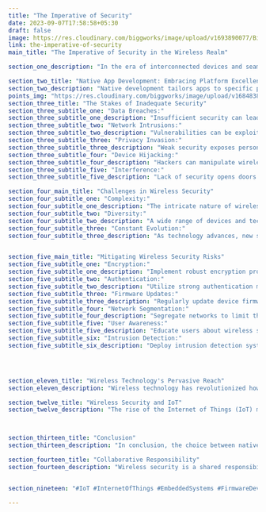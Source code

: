 ```yaml
---
title: "The Imperative of Security"
date: 2023-09-07T17:58:58+05:30
draft: false
image: https://res.cloudinary.com/biggworks/image/upload/v1693890077/Biggworks%20PDF%20of%20Blogs/Frontend_Frameworks_React__Angular__or_Vue_ucrwjn.png
link: the-imperative-of-security
main_title: "The Imperative of Security in the Wireless Realm"

section_one_description: "In the era of interconnected devices and seamless communication, the significance of security in the wireless space cannot be overstated. As wireless technologies power our daily lives, ensuring their safety becomes paramount. This article dives into the crucial role of security in the wireless landscape, its challenges, and strategies to mitigate risks."

section_two_title: "Native App Development: Embracing Platform Excellence"
section_two_description: "Native development tailors apps to specific platforms like iOS or Android. By utilizing platform-specific languages, tools, and APIs, these apps seamlessly align with platform design and capabilities."
points_img: "https://res.cloudinary.com/biggworks/image/upload/v1684838348/Group_11544_lwrsg0.png"
section_three_title: "The Stakes of Inadequate Security"
section_three_subtitle_one: "Data Breaches:"
section_three_subtitle_one_description: "Insufficient security can lead to unauthorized access, compromising sensitive data."
section_three_subtitle_two: "Network Intrusions:"
section_three_subtitle_two_description: "Vulnerabilities can be exploited to gain unauthorized control over devices or networks."
section_three_subtitle_three: "Privacy Invasion:"
section_three_subtitle_three_description: "Weak security exposes personal information, threatening user privacy."
section_three_subtitle_four: "Device Hijacking:"
section_three_subtitle_four_description: "Hackers can manipulate wireless devices for malicious purposes."
section_three_subtitle_five: "Interference:"
section_three_subtitle_five_description: "Lack of security opens doors to interference or disruption of wireless communication."

section_four_main_title: "Challenges in Wireless Security"
section_four_subtitle_one: "Complexity:"
section_four_subtitle_one_description: "The intricate nature of wireless networks and protocols poses challenges in identifying vulnerabilities."
section_four_subtitle_two: "Diversity:"
section_four_subtitle_two_description: "A wide range of devices and technologies increases the attack surface."
section_four_subtitle_three: "Constant Evolution:"
section_four_subtitle_three_description: "As technology advances, new security risks emerge, requiring continual adaptation."


section_five_main_title: "Mitigating Wireless Security Risks"
section_five_subtitle_one: "Encryption:"
section_five_subtitle_one_description: "Implement robust encryption protocols to secure data transmitted wirelessly."
section_five_subtitle_two: "Authentication:"
section_five_subtitle_two_description: "Utilize strong authentication mechanisms to verify users and devices."
section_five_subtitle_three: "Firmware Updates:"
section_five_subtitle_three_description: "Regularly update device firmware to address security vulnerabilities."
section_five_subtitle_four: "Network Segmentation:"
section_five_subtitle_four_description: "Segregate networks to limit the impact of breaches."
section_five_subtitle_five: "User Awareness:"
section_five_subtitle_five_description: "Educate users about wireless security best practices and potential threats."
section_five_subtitle_six: "Intrusion Detection:"
section_five_subtitle_six_description: "Deploy intrusion detection systems to identify unauthorized access attempts."




section_eleven_title: "Wireless Technology's Pervasive Reach"
section_eleven_description: "Wireless technology has revolutionized how we connect, from smartphones and laptops to IoT devices and smart homes. The wireless space encompasses Wi-Fi, Bluetooth, cellular networks, and emerging technologies like 5G. This vast ecosystem demands stringent security measures to safeguard data and maintain user trust."

section_twelve_title: "Wireless Security and IoT"
section_twelve_description: "The rise of the Internet of Things (IoT) magnifies wireless security's importance. IoT devices, ranging from smart thermostats to industrial sensors, gather and transmit data. Securing these devices is critical to prevent breaches that could compromise entire networks or ecosystems."



section_thirteen_title: "Conclusion"
section_thirteen_description: "In conclusion, the choice between native and cross-platform development is pivotal. Native thrives in performance and experience, while cross-platform maximizes code reuse and efficiency. Make a thoughtful choice, aligning with your app's vision and ensuring superior user experiences." 

section_fourteen_title: "Collaborative Responsibility"
section_fourteen_description: "Wireless security is a shared responsibility involving manufacturers, developers, service providers, and users. Manufacturers must design devices with security in mind, developers should create secure applications, and users must follow recommended practices."


section_nineteen: "#IoT #InternetOfThings #EmbeddedSystems #FirmwareDevelopment #IoTDevelopment #IoTTechnology #EmbeddedProgramming #IoTInnovation #ConnectedDevices #EmbeddedDesign #HardwareDesign #IoTProjects #EmbeddedSolutions #IoTIndustry #FirmwareEngineering #IoTDesign #WirelessCommunication #EmbeddedSoftware #IoTApplications #IoTSecurity"

---
```


